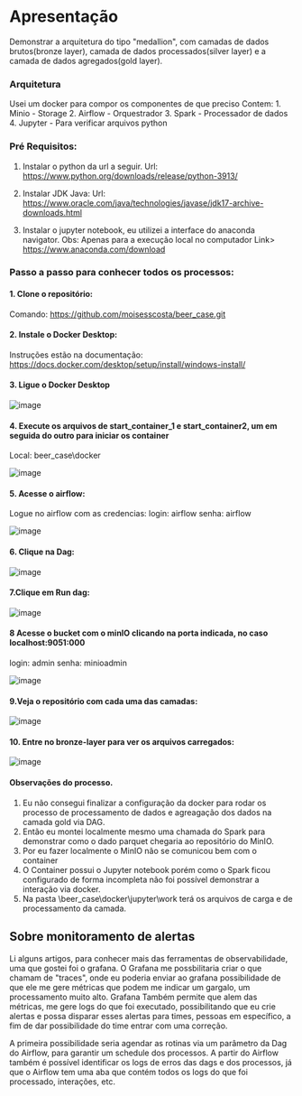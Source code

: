 # Apresentação
Demonstrar a arquitetura do tipo "medallion", com camadas de dados brutos(bronze layer), camada de dados processados(silver layer) e a camada de dados agregados(gold layer).

### Arquitetura
   Usei um docker para compor os componentes de que preciso
   Contem:
      1. Minio - Storage
      2. Airflow - Orquestrador
      3. Spark - Processador de dados
      4. Jupyter - Para verificar arquivos python

### Pré Requisitos:
   1. Instalar o python da url a seguir.
   Url: https://www.python.org/downloads/release/python-3913/
   2. Instalar JDK Java:
   Url: https://www.oracle.com/java/technologies/javase/jdk17-archive-downloads.html

3. Instalar o jupyter notebook, eu utilizei a interface do anaconda navigator.
   Obs: Apenas para a execução local no computador
   Link> https://www.anaconda.com/download

### Passo a passo para conhecer todos os processos:
#### 1. Clone o repositório:
   Comando: https://github.com/moisesscosta/beer_case.git

#### 2. Instale o Docker Desktop:

   Instruções estão na documentação: https://docs.docker.com/desktop/setup/install/windows-install/

#### 3. Ligue o Docker Desktop

![image](https://github.com/user-attachments/assets/aec92f85-9c63-4375-a1bf-81ae07d6f727)

#### 4. Execute os arquivos de start_container_1 e start_container2, um em seguida do outro para iniciar os container
   Local: beer_case\docker

![image](https://github.com/user-attachments/assets/585ffb1e-bf2f-45ab-bc9b-fd5366a70d9c)

#### 5. Acesse o airflow:

   Logue no airflow com as credencias:
   login: airflow
   senha: airflow
   
![image](https://github.com/user-attachments/assets/38376707-0065-431a-8531-42d96ad680de)

#### 6. Clique na Dag:

![image](https://github.com/user-attachments/assets/90811971-40c8-4900-9959-1a7b4277be4d)

#### 7.Clique em Run dag:

![image](https://github.com/user-attachments/assets/038cdd6b-5250-463c-b23e-6d76fcfeccf0)

#### 8 Acesse o bucket com o minIO clicando na porta indicada, no caso localhost:9051:000
login: admin
senha: minioadmin

![image](https://github.com/user-attachments/assets/9ab66785-df64-446b-bddb-c19d9b817bb4)


#### 9.Veja o repositório com cada uma das camadas:

![image](https://github.com/user-attachments/assets/b406e951-c23d-4444-8c31-28be7ce8e0be)

#### 10. Entre no bronze-layer para ver os arquivos carregados:

![image](https://github.com/user-attachments/assets/a62aa3a4-ed18-45a4-b219-7d817286f758)

#### Observações do processo.
   1. Eu não consegui finalizar a configuração da docker para rodar os processo de processamento de dados e agreagação dos dados na camada gold via DAG.
   2. Então eu montei localmente mesmo uma chamada do Spark para demonstrar como o dado parquet chegaria ao repositório do MinIO.
   3. Por eu fazer localmente o MinIO não se comunicou bem com o container
   4. O Container possui o Jupyter notebook porém como o Spark ficou configurado de forma incompleta não foi possível demonstrar a interação via docker.
   5. Na pasta \beer_case\docker\jupyter\work terá os arquivos de carga e de processamento da camada.

## Sobre monitoramento de alertas
Li alguns artigos, para conhecer mais das ferramentas de observabilidade, uma que gostei foi o grafana. O Grafana me possbilitaria  criar o que chamam de  "traces", onde eu poderia enviar ao grafana possibilidade de que ele me gere métricas que podem me indicar um gargalo, um processamento muito alto.
Grafana Também permite que alem das métricas, me gere logs do que foi executado, possibilitando que eu crie alertas e possa disparar esses alertas para times, pessoas em específico, a fim de dar possibilidade do time entrar com uma correção.

A primeira possibilidade seria agendar as rotinas via um parâmetro da Dag do Airflow, para garantir um schedule dos processos. A partir do Airflow também é possível identificar os logs de erros das dags e dos processos, já que o Airflow tem uma aba que contém todos os logs do que foi processado, interações, etc.
